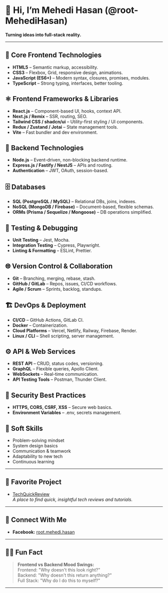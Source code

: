 # 👋 Hi, I’m Mehedi Hasan (@root-MehediHasan)

**Turning ideas into full-stack reality.**

---

## 🚀 Core Frontend Technologies
- **HTML5** – Semantic markup, accessibility.
- **CSS3** – Flexbox, Grid, responsive design, animations.
- **JavaScript (ES6+)** – Modern syntax, closures, promises, modules.
- **TypeScript** – Strong typing, interfaces, better tooling.

## ⚛️ Frontend Frameworks & Libraries
- **React.js** – Component-based UI, hooks, context API.
- **Next.js / Remix** – SSR, routing, SEO.
- **Tailwind CSS / shadcn/ui** – Utility-first styling / UI components.
- **Redux / Zustand / Jotai** – State management tools.
- **Vite** – Fast bundler and dev environment.

## 🧠 Backend Technologies
- **Node.js** – Event-driven, non-blocking backend runtime.
- **Express.js / Fastify / NestJS** – APIs and routing.
- **Authentication** – JWT, OAuth, session-based.

## 🗄️ Databases
- **SQL (PostgreSQL / MySQL)** – Relational DBs, joins, indexes.
- **NoSQL (MongoDB / Firebase)** – Document-based, flexible schemas.
- **ORMs (Prisma / Sequelize / Mongoose)** – DB operations simplified.

## 🧪 Testing & Debugging
- **Unit Testing** – Jest, Mocha.
- **Integration Testing** – Cypress, Playwright.
- **Linting & Formatting** – ESLint, Prettier.

## 🌐 Version Control & Collaboration
- **Git** – Branching, merging, rebase, stash.
- **GitHub / GitLab** – Repos, issues, CI/CD workflows.
- **Agile / Scrum** – Sprints, backlog, standups.

## 🏗️ DevOps & Deployment
- **CI/CD** – GitHub Actions, GitLab CI.
- **Docker** – Containerization.
- **Cloud Platforms** – Vercel, Netlify, Railway, Firebase, Render.
- **Linux / CLI** – Shell scripting, server management.

## ⚙️ API & Web Services
- **REST API** – CRUD, status codes, versioning.
- **GraphQL** – Flexible queries, Apollo Client.
- **WebSockets** – Real-time communication.
- **API Testing Tools** – Postman, Thunder Client.

## 🔐 Security Best Practices
- **HTTPS, CORS, CSRF, XSS** – Secure web basics.
- **Environment Variables** – .env, secrets management.

## 🧩 Soft Skills
- Problem-solving mindset
- System design basics
- Communication & teamwork
- Adaptability to new tech
- Continuous learning

---

## 🌟 Favorite Project

- [TechQuickReview](https://www.techquickreview.com/)  
  _A place to find quick, insightful tech reviews and tutorials._

---

## 🔗 Connect With Me

- **Facebook:** [root.mehedi.hasan](https://www.facebook.com/root.mehedi.hasan)

---

## 🤹‍♂️ Fun Fact

> **Frontend vs Backend Mood Swings:**  
> Frontend: "Why doesn't this look right?"  
> Backend: "Why doesn't this return anything?"  
> Full Stack: "Why do I do this to myself?"

---

<!--
📝 Always open to collaboration and learning! Drop a message if you’d like to connect or work together.
-->

